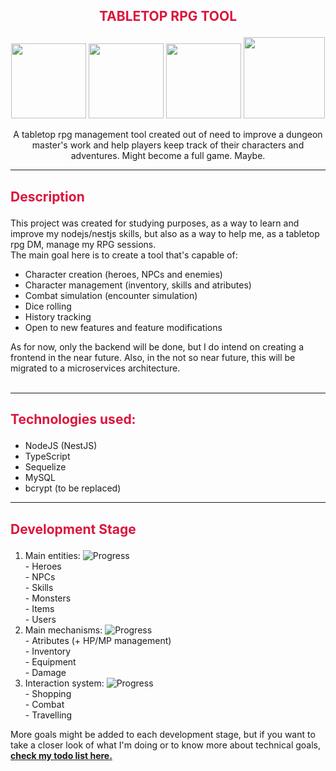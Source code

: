## <p align="center" style="color: crimson">TABLETOP RPG TOOL</p>
<p align="center">
  <a href="#" target="blank"><img src="https://i.pinimg.com/originals/45/b8/f0/45b8f060a14fa5fed63324aeb7c2a7f6.png" width="120" alt="" /></a>
  <a href="#" target="blank"><img src="https://i.pinimg.com/originals/19/b9/a6/19b9a6da2d360ff522eb93ff0b871447.png" width="120" alt="" /></a>
  <a href="#" target="blank"><img src="https://i.pinimg.com/originals/71/b3/ee/71b3ee58d1ce3b9309d01ac267f3a348.png" width="120" alt="" /></a>
  <a href="#" target="blank"><img src="https://i.pinimg.com/originals/8a/98/9d/8a989d9ca809688b5ec520f126a9d3bf.png" width="130" alt="" /></a>

</p>

  <p align="center">A tabletop rpg management tool created out of need to improve a dungeon master's work and help players keep track of their characters and adventures. Might become a full game. Maybe.</p>
<hr/>

## <p align="left" style="color: crimson">Description</p>

This project was created for studying purposes, as a way to learn and improve my nodejs/nestjs skills, but also as a way to help me, as a tabletop rpg DM, manage my RPG sessions. <br/>
The main goal here is to create a tool that's capable of:
- Character creation (heroes, NPCs and enemies)
- Character management (inventory, skills and atributes)
- Combat simulation (encounter simulation)
- Dice rolling
- History tracking
- Open to new features and feature modifications

As for now, only the backend will be done, but I do intend on creating a frontend in the near future. Also, in the not so near future, this will be migrated to a microservices architecture.
   <br/>
   <br/>

<hr/>

## <p align="left" style="color: crimson">Technologies used:</p>
- NodeJS (NestJS)
- TypeScript
- Sequelize
- MySQL
- bcrypt (to be replaced)
<hr/>

## <p align="left" style="color: crimson">Development Stage</p>
1. Main entities: ![Progress](https://progress-bar.dev/65/)
   <br/>- Heroes
   <br/>- NPCs
   <br/>- Skills
   <br/>- Monsters
   <br/>- Items
   <br/>- Users
   <br/>
2. Main mechanisms: ![Progress](https://progress-bar.dev/0/)
   <br/>- Atributes (+ HP/MP management)
   <br/>- Inventory
   <br/>- Equipment
   <br/>- Damage
   <br/>
3. Interaction system: ![Progress](https://progress-bar.dev/0/)
   <br/>- Shopping
   <br/>- Combat
   <br/>- Travelling

More goals might be added to each development stage, but if you want to take a closer look of what I'm doing or to know more about technical goals, <b><a href="https://github.com/KiriLucas/tabletop-rpg-tool/blob/main/TODO.md">check my todo list here.</a></b>
